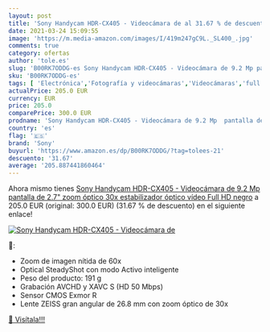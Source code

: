 ```yaml
---
layout: post
title: 'Sony Handycam HDR-CX405 - Videocámara de al 31.67 % de descuento'
date: 2021-03-24 15:09:55
image: 'https://m.media-amazon.com/images/I/419m247gC9L._SL400_.jpg'
comments: true
category: ofertas
author: 'tole.es'
slug: 'B00RK7ODDG-es Sony Handycam HDR-CX405 - Videocámara de 9.2 Mp pantalla...'
sku: 'B00RK7ODDG-es'
tags: [ 'Electrónica','Fotografía y videocámaras','Videocámaras','full','hd','sony', ]
actualPrice: 205.0 EUR
currency: EUR
price: 205.0
comparePrice: 300.0 EUR
prodname: 'Sony Handycam HDR-CX405 - Videocámara de 9.2 Mp  pantalla de 2.7"  zoom óptico 30x  estabilizador óptico  vídeo Full HD   negro'
country: 'es'
flag: '🇪🇸'
brand: 'Sony'
buyurl: 'https://www.amazon.es/dp/B00RK7ODDG/?tag=tolees-21'
descuento: '31.67'
average: '205.887441860464'
---
```


Ahora mismo tienes [Sony Handycam HDR-CX405 - Videocámara de 9.2 Mp  pantalla de 2.7"  zoom óptico 30x  estabilizador óptico  vídeo Full HD   negro](https://www.amazon.es/dp/B00RK7ODDG/?tag=tolees-21) a 205.0 EUR (original: 300.0 EUR) (31.67 %  de descuento) en el siguiente enlace!

[![Sony Handycam HDR-CX405 - Videocámara de](https://m.media-amazon.com/images/I/419m247gC9L._SL400_.jpg)](https://www.amazon.es/dp/B00RK7ODDG/?tag=tolees-21)

🔎:

- Zoom de imagen nítida de 60x
- Optical SteadyShot con modo Activo inteligente
- Peso del producto: 191 g
- Grabación AVCHD y XAVC S (HD 50 Mbps)
- Sensor CMOS Exmor R
- Lente ZEISS gran angular de 26.8 mm con zoom óptico de 30x

[🛒 Visítala!!!](https://www.amazon.es/dp/B00RK7ODDG/?tag=tolees-21)
